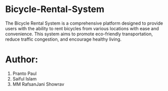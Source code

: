 # Bicycle-Rental-System
The Bicycle Rental System is a comprehensive platform designed to provide users with the ability to rent bicycles from various locations with ease and convenience. This system aims to promote eco-friendly transportation, reduce traffic congestion, and encourage healthy living.
# Author:

1. Pranto Paul
2. Saiful Islam
3. MM RafsanJani Showrav

